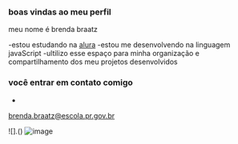### boas vindas ao meu perfil

meu nome é brenda braatz

-estou estudando na [alura](https://www.alura.com.br)
-estou me desenvolvendo na linguagem javaScript
-ultilizo esse espaço para minha organização e compartilhamento dos meu projetos desenvolvidos

### você entrar em contato comigo
-
 brenda.braatz@escola.pr.gov.br
  


![].()
![image](https://github.com/user-attachments/assets/7babda63-8b59-4b4b-a57d-90e7c29331c7)



